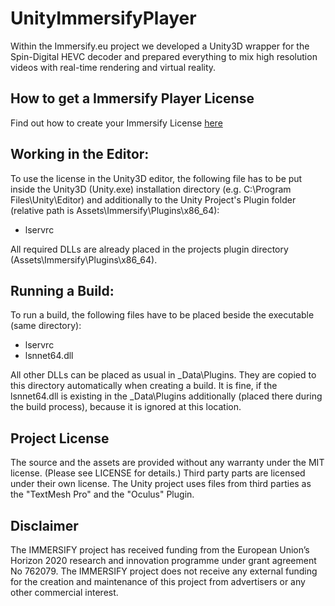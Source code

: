 # UnityImmersifyPlayer
Within the Immersify.eu project we developed a Unity3D wrapper for the Spin-Digital HEVC decoder and prepared everything to mix high resolution videos with real-time rendering and virtual reality.

## How to get a Immersify Player License
Find out how to create your Immersify License [here](SpinDigitalLicense.md)

## Working in the Editor:
To use the license in the Unity3D editor, the following file has to be put inside the Unity3D (Unity.exe) installation directory (e.g. C:\Program Files\Unity\Editor) and additionally to the Unity Project's Plugin folder (relative path is Assets\Immersify\Plugins\x86_64):
-	lservrc

All required DLLs are already placed in the projects plugin directory (Assets\Immersify\Plugins\x86_64).


## Running a Build:
To run a build, the following files have to be placed beside the executable (same directory):
-	lservrc
-	lsnnet64.dll

All other DLLs can be placed as usual in <ProjectName>_Data\Plugins. They are copied to this directory automatically when creating a build. It is fine, if the lsnnet64.dll is existing in the _Data\Plugins additionally (placed there during the build process), because it is ignored at this location.

## Project License
The source and the assets are provided without any warranty under the MIT license. (Please see LICENSE for details.) Third party parts are licensed under their own license.
The Unity project uses files from third parties as the "TextMesh Pro" and the "Oculus" Plugin.

## Disclaimer
The IMMERSIFY project has received funding from the European Union’s Horizon 2020 research and innovation programme under grant agreement No 762079. The IMMERSIFY project does not receive any external funding for the creation and maintenance of this project from advertisers or any other commercial interest.
